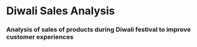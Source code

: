 # Diwali Sales Analysis

### Analysis of sales of products during Diwali festival to improve customer experiences
